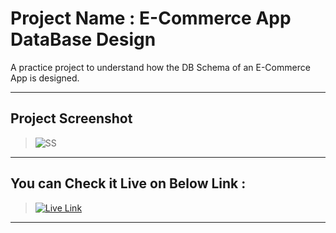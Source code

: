 # Project Name : E-Commerce App DataBase Design
A practice project to understand how the DB Schema of an E-Commerce App is designed.

---

<!-- ![ss](./E-Commerce%20DataBase%20Schema.jpg) -->


## Project Screenshot

> ![SS](./E-Commerce%20DataBase%20Schema.jpg)

---

## You can Check it Live on Below Link :

> [![Live Link](https://img.shields.io/badge/DEPLOYED-LINK-green)](https://miro.com/app/board/uXjVMZ_2auA=/?share_link_id=463497764625)

---
